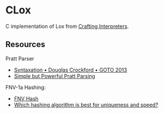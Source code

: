 # CLox

C implementation of Lox from [Crafting Interpreters](https://craftinginterpreters.com/).

## Resources

Pratt Parser

- [Syntaxation • Douglas Crockford • GOTO 2013](https://www.youtube.com/watch?v=Nlqv6NtBXcA&t=1171s)
- [Simple but Powerful Pratt Parsing](https://matklad.github.io/2020/04/13/simple-but-powerful-pratt-parsing.html)

FNV-1a Hashing:

- [FNV Hash](http://www.isthe.com/chongo/tech/comp/fnv/)
- [Which hashing algorithm is best for uniqueness and speed?](https://softwareengineering.stackexchange.com/questions/49550/which-hashing-algorithm-is-best-for-uniqueness-and-speed)
